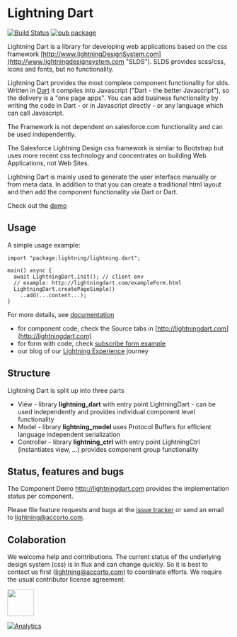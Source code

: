 # Lightning Dart

[![Build Status](https://travis-ci.org/accorto/lightning-dart.svg?branch=master)](https://travis-ci.org/accorto/lightning-dart)
[![pub package](https://img.shields.io/pub/v/lightning.svg)](https://pub.dartlang.org/packages/lightning)


Lightning Dart is a library for developing web applications based on the css framework
[http://www.lightningDesignSystem.com](http://www.lightningdesignsystem.com "SLDS"). SLDS provides scss/css, icons and fonts, but no functionality.

Lightning Dart provides the most complete component functionality for slds. 
Written in [Dart](https://www.dartlang.org "Dart Language") it compiles into Javascript ("Dart - the better Javascript"), so the delivery is a "one page apps".
You can add business functionality by writing the code in Dart - or in Javascript directly - or any language which can call Javascript.

 
The Framework is not dependent on salesforce.com functionality and can be used independently.

The Salesforce Lightning Design css framework is similar to Bootstrap but uses more recent css technology and concentrates on building Web Applications, not Web Sites. 

Lightning Dart is mainly used to generate the user interface manually or from meta data.
In addition to that you can create a traditional html layout and then add the component functionality via Dart or Dart.

Check out the [demo](http://lightningdart.com)


## Usage

A simple usage example:

    import "package:lightning/lightning.dart";

    main() async {
      await LightningDart.init(); // client env
      // example: http://lightningdart.com/exampleForm.html
      LightningDart.createPageSimple()
        ..add(...content...);
    }
    
For more details, see [documentation](http://lightning.accorto.com) 
- for component code, check the Source tabs in [http://lightningdart.com](http://lightningdart.com)
- for form with code, check [subscribe form example](http://lightningdart.com/exampleForm.html) 
- our blog of our [Lightning Experience](http://lightning.accorto.com/support/discussions/forums/1000228577) journey


## Structure

Lightning Dart is split up into three parts

* View - library **lightning_dart** with entry point LightningDart - can be used independently and provides individual component level functionality
* Model - library **lightning_model** uses Protocol Buffers for efficient language independent serialization
* Controller - library **lightning_ctrl** with entry point LightningCtrl (instantiates view, ...) provides component group functionality



## Status, features and bugs

The Component Demo http://lightningdart.com provides the implementation status per component. 

Please file feature requests and bugs at the [issue tracker](http://lightning.accorto.com) or send an email to lightning@accorto.com.



## Colaboration

We welcome help and contributions.  The current status of the underlying design system (css) is in flux and can change quickly. 
So it is best to contact us first (lightning@accorto.com) to coordinate efforts. 
We require the usual contributor license agreement.

<img src="http://lightningdart.com/LightningDartLogo.svg" width="60"/>

[![Analytics](https://ga-beacon.appspot.com/UA-32129178-8/lightningdart/readme?pixel)](https://github.com/igrigorik/ga-beacon)
